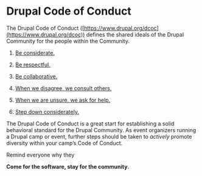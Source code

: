 # Drupal Code of Conduct

The Drupal Code of Conduct ([https://www.drupal.org/dcoc](https://www.drupal.org/dcoc)) defines the shared ideals of the Drupal Community for the people within the Community.   

1. [Be considerate.](https://www.drupal.org/dcoc#consideration)

2. [Be respectful.](https://www.drupal.org/dcoc#respect)

3. [Be collaborative.](https://www.drupal.org/dcoc#collaboration)

4. [When we disagree, we consult others.](https://www.drupal.org/dcoc#conflict-resolution)

5. [When we are unsure, we ask for help.](https://www.drupal.org/dcoc#ask-for-help)

6. [Step down considerately.](https://www.drupal.org/dcoc#stepping-down)

The Drupal Code of Conduct is a great start for establishing a solid behavioral standard for the Drupal Community. As event organizers running a Drupal camp or event, further steps should be taken to *actively* promote diversity within your camp’s Code of Conduct.

Remind everyone why they

**Come for the software, stay for the community.**
